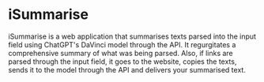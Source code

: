 # iSummarise
iSummarise is a web application that summarises texts parsed into the input field using ChatGPT's DaVinci model through the API.
It regurgitates a comprehensive summary of what was being parsed. Also, if links are parsed through the input field, it goes to the website, copies the texts, sends it to the model through the API and delivers your summarised text. 
